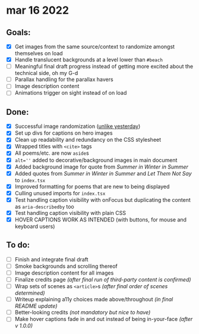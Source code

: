 # mar 16 2022

## Goals:
- [x] Get images from the same source/context to randomize amongst themselves on load
- [x] Handle translucent backgrounds at a level lower than `#beach`
- [ ] Meaningful final draft progress instead of getting more excited about the technical side, oh my G-d
- [ ] Parallax handling for the parallax havers
- [ ] Image description content 
- [ ] Animations trigger on sight instead of on load

## Done:
- [x] Successful image randomization ([unlike yesterday](0220315.md))
- [x] Set up divs for captions on hero images
- [x] Clean up readability and redundancy on the CSS stylesheet
- [x] Wrapped titles with `<cite>` tags
- [x] All poems/etc. are now `aside`s
- [x] `alt=''` added to decorative/background images in main document 
- [x] Added background image for quote from *Summer in Winter in Summer*
- [x] Added quotes from *Summer in Winter in Summer* and *Let Them Not Say* to `index.tsx`
- [x] Improved formatting for poems that are new to being displayed
- [x] Culling unused imports for `index.tsx`
- [x] Test handling caption visibility with onFocus but duplicating the content as `aria-describedby` too 
- [x] Test handling caption visibility with plain CSS
- [x] HOVER CAPTIONS WORK AS INTENDED (with buttons, for mouse and keyboard users)

## To do:
- [ ] Finish and integrate final draft
- [ ] Smoke backgrounds and scrolling thereof
- [ ] Image description content for all images 
- [ ] Finalize credits page *(after final run of third-party content is confirmed)*
- [ ] Wrap sets of scenes as `<article>`s *(after final order of scenes determined)*
- [ ] Writeup explaining a11y choices made above/throughout *(in final README update)*
- [ ] Better-looking credits *(not mandatory but nice to have)*
- [ ] Make hover captions fade in and out instead of being in-your-face *(after v 1.0.0)*